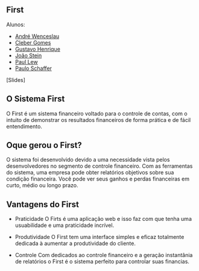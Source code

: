 ##           First


Alunos:

- [André Wenceslau](https://github.com/AndreWenceslau)
- [Cleber Gomes](https://github.com/cgmBnu)
- [Gustavo Henrique](https://github.com/GuHenry)
- [João Stein](https://github.com/JoaoPstein)
- [Paul Lew](https://github.com/paullew94)
- [Paulo Schaffer](https://github.com/Paulo-Schaffer)

[Slides]

##           O Sistema First

O First é um sistema financeiro voltado para o controle de contas, com o intuito de demonstrar os resultados financeiros de forma prática e de fácil entendimento.

##           Oque gerou o First?

O sistema foi desenvolvido devido a uma necessidade vista pelos desenvolvedores no segmento de controle financeiro. Com as ferramentas do sistema, uma empresa pode obter relatórios objetivos sobre sua condição financeira. Você pode ver seus ganhos e perdas financeiras em curto, médio ou longo prazo.

## Vantagens do First

- Praticidade
O Firts é uma aplicação web e isso faz com que tenha uma usuabilidade e uma praticidade incrível.

- Produtividade
O First tem uma interface simples e eficaz totalmente dedicada à aumentar a produtividade do cliente.

- Controle
Com dedicados ao controle financeiro e a geração instantânia de relatórios o First é o sistema perfeito para controlar suas financias.




